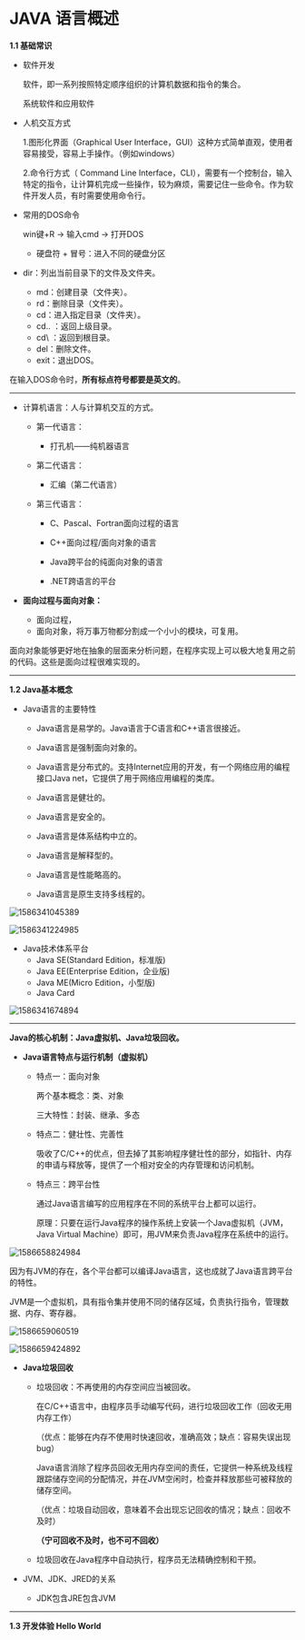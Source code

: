 # **JAVA 语言概述**

**1.1  基础常识**

- 软件开发

  软件，即一系列按照特定顺序组织的计算机数据和指令的集合。

  系统软件和应用软件

- 人机交互方式

  1.图形化界面（Graphical User Interface，GUI）这种方式简单直观，使用者容易接受，容易上手操作。（例如windows）

  2.命令行方式（ Command Line Interface，CLI），需要有一个控制台，输入特定的指令，让计算机完成一些操作，较为麻烦，需要记住一些命令。作为软件开发人员，有时需要使用命令行。

- 常用的DOS命令

  win键+R → 输入cmd  → 打开DOS

  - 硬盘符 + 冒号：进入不同的硬盘分区 
- dir：列出当前目录下的文件及文件夹。
  - md：创建目录（文件夹）。
  - rd：删除目录（文件夹）。
  - cd：进入指定目录（文件夹）。
  - cd.. ：返回上级目录。
  - cd\ ：返回到根目录。
  - del：删除文件。
  - exit：退出DOS。
  

在输入DOS命令时，**所有标点符号都要是英文的**。

------

  

- 计算机语言：人与计算机交互的方式。

  - 第一代语言：

    - 打孔机——纯机器语言

  - 第二代语言：

    - 汇编（第二代语言）

  - 第三代语言：

    - C、Pascal、Fortran面向过程的语言

      [^注]: 相比于Java，C语言缺少垃圾回收系统，还有可移植的安全性、分布程序设计、多线程功能。

    - C++面向过程/面向对象的语言

    - Java跨平台的纯面向对象的语言

    - .NET跨语言的平台

- **面向过程与面向对象：**
  - 面向过程，
  - 面向对象，将万事万物都分割成一个小小的模块，可复用。

面向对象能够更好地在抽象的层面来分析问题，在程序实现上可以极大地复用之前的代码。这些是面向过程很难实现的。

------



**1.2 Java基本概念**

- Java语言的主要特性

  - Java语言是易学的。Java语言于C语言和C++语言很接近。

  - Java语言是强制面向对象的。

  - Java语言是分布式的。支持Internet应用的开发，有一个网络应用的编程接口Java net，它提供了用于网络应用编程的类库。

    [^注]: 随着Java技术在web方面的不断成熟，已经成为web应用程序首选的开发语言。

  - Java语言是健壮的。

  - Java语言是安全的。

  - Java语言是体系结构中立的。

  - Java语言是解释型的。

  - Java语言是性能略高的。

  - Java语言是原生支持多线程的。

![1586341045389](C:\Users\-\AppData\Roaming\Typora\typora-user-images\1586341045389.png)

![1586341224985](C:\Users\-\AppData\Roaming\Typora\typora-user-images\1586341224985.png)

- Java技术体系平台
  - Java SE(Standard Edition，标准版)
  - Java EE(Enterprise Edition，企业版)
  - Java ME(Micro Edition，小型版)
  - Java Card

![1586341674894](C:\Users\-\AppData\Roaming\Typora\typora-user-images\1586341674894.png)

------

**Java的核心机制：Java虚拟机、Java垃圾回收。**

- **Java语言特点与运行机制（虚拟机）**

  - 特点一：面向对象

    两个基本概念：类、对象

    三大特性：封装、继承、多态

  - 特点二：健壮性、完善性

    吸收了C/C++的优点，但去掉了其影响程序健壮性的部分，如指针、内存的申请与释放等，提供了一个相对安全的内存管理和访问机制。

  - 特点三：跨平台性
  
    通过Java语言编写的应用程序在不同的系统平台上都可以运行。
    
    原理：只要在运行Java程序的操作系统上安装一个Java虚拟机（JVM，Java Virtual Machine）即可，用JVM来负责Java程序在系统中的运行。

![1586658824984](C:\Users\-\AppData\Roaming\Typora\typora-user-images\1586658824984.png)

[^注]: 各平台JVM图解

因为有JVM的存在，各个平台都可以编译Java语言，这也成就了Java语言跨平台的特性。

JVM是一个虚拟机，具有指令集并使用不同的储存区域，负责执行指令，管理数据、内存、寄存器。

![1586659060519](C:\Users\-\AppData\Roaming\Typora\typora-user-images\1586659060519.png)

[^注]: Java程序的运行过程

![1586659424892](C:\Users\-\AppData\Roaming\Typora\typora-user-images\1586659424892.png)

[^注]: Java程序在计算机中运行的各个层级



- **Java垃圾回收**

  - 垃圾回收：不再使用的内存空间应当被回收。

    在C/C++语言中，由程序员手动编写代码，进行垃圾回收工作（回收无用内存工作）

    （优点：能够在内存不使用时快速回收，准确高效；缺点：容易失误出现bug）

    Java语言消除了程序员回收无用内存空间的责任，它提供一种系统及线程跟踪储存空间的分配情况，并在JVM空闲时，检查并释放那些可被释放的储存空间。

    （优点：垃圾自动回收，意味着不会出现忘记回收的情况；缺点：回收不及时）

    **（宁可回收不及时，也不可不回收）**

  - 垃圾回收在Java程序中自动执行，程序员无法精确控制和干预。





- JVM、JDK、JRED的关系
  - JDK包含JRE包含JVM

------



**1.3 开发体验 Hello World**